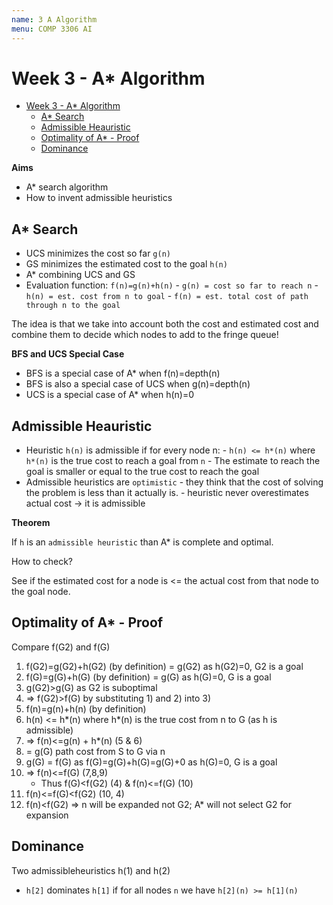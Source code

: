 ```yaml
---
name: 3 A Algorithm
menu: COMP 3306 AI
---
```


# Week 3 - A\* Algorithm

- [Week 3 - A\* Algorithm](#week-3---a-algorithm)
	- [A\* Search](#a-search)
	- [Admissible Heauristic](#admissible-heauristic)
	- [Optimality of A\* - Proof](#optimality-of-a---proof)
	- [Dominance](#dominance)

**Aims**

- A\* search algorithm
- How to invent admissible heuristics

## A\* Search

- UCS minimizes the cost so far `g(n)`
- GS minimizes the estimated cost to the goal `h(n)`
- A\* combining UCS and GS
- Evaluation function: `f(n)=g(n)+h(n)` - `g(n) = cost so far to reach n` - `h(n) = est. cost from n to goal` - `f(n) = est. total cost of path through n to the goal`

The idea is that we take into account both the cost and estimated cost and combine them to decide which nodes to add to the fringe queue!

**BFS and UCS Special Case**

- BFS is a special case of A\* when f(n)=depth(n)
- BFS is also a special case of UCS when g(n)=depth(n)
- UCS is a special case of A\* when h(n)=0

## Admissible Heauristic

- Heuristic `h(n)` is admissible if for every node n: - `h(n) <= h*(n)` where `h*(n)` is the true cost to reach a goal from `n` - The estimate to reach the goal is smaller or equal to the true cost to reach the goal
- Admissible heuristics are `optimistic` - they think that the cost of solving the problem is less than it actually is. - heuristic never overestimates actual cost -> it is admissible

**Theorem**

If `h` is an `admissible heuristic` than A\* is complete and optimal.

How to check?

See if the estimated cost for a node is <= the actual cost from that node to the goal node.

## Optimality of A\* - Proof

Compare f(G2) and f(G)

1. f(G2)=g(G2)+h(G2) (by definition) = g(G2) as h(G2)=0, G2 is a goal
2. f(G)=g(G)+h(G) (by definition) = g(G) as h(G)=0, G is a goal
3. g(G2)>g(G) as G2 is suboptimal
4. => f(G2)>f(G) by substituting 1) and 2) into 3)
5. f(n)=g(n)+h(n) (by definition)
6. h(n) <= h*(n) where h*(n) is the true cost from n to G (as h is admissible)
7. => f(n)<=g(n) + h\*(n) (5 & 6)
8. = g(G) path cost from S to G via n
9. g(G) = f(G) as f(G)=g(G)+h(G)=g(G)+0 as h(G)=0, G is a goal
10. => f(n)<=f(G) (7,8,9)
    - Thus f(G)<f(G2) (4) & f(n)<=f(G) (10)
11. f(n)<=f(G)<f(G2) (10, 4)
12. f(n)<f(G2) => n will be expanded not G2; A\* will not select G2 for expansion

## Dominance

Two admissibleheuristics h(1) and h(2)

- `h[2]` dominates `h[1]` if for all nodes `n` we have `h[2](n) >= h[1](n)`
